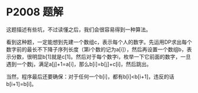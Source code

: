 # P2008 题解

这题描述有些坑，不过读懂之后，我们会很容易得到一种算法。

看到这种题，一定能想到先建一个数组c，表示每个人的数字。先运用DP求出每个数字前的最长不下降子序列长度（第i个数的记为a[i]），然后再设置一个数组b，表示分数，很明显b[1]就是c[1]。然后对于每个数字i，枚举一下它前面的数字，一旦遇到一个数j，满足a[j]+1=a[i]，那么b[i]=b[j]+c[i]，然后跳出。

当然，程序最后还要确保：对于任何一个b[i]，都有b[i]<b[i+1]，违反的话b[i+1]=b[i]。
